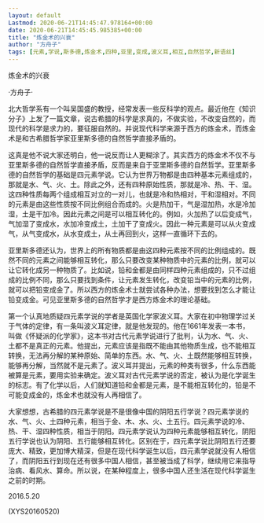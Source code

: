 ```yaml
---
layout: default
Lastmod: 2020-06-21T14:45:47.978164+00:00
date: 2020-06-21T14:45:45.985385+00:00
title: "炼金术的兴衰"
author: "方舟子"
tags: [元素,学说,斯多德,炼金术,四种,亚里,变成,波义耳,相互,自然哲学,新语丝]
---
```


炼金术的兴衰

·方舟子·

北大哲学系有一个叫吴国盛的教授，经常发表一些反科学的观点。最近他在《知识分子》上发了一篇文章，说古希腊的科学是求真的，不做实验，不改变自然的，而现代的科学是求力的，要征服自然的。并说现代科学来源于西方的炼金术，而炼金术是和古希腊哲学家亚里斯多德的自然哲学直接矛盾的。

这真是他不说大家还明白，他一说反而让人更糊涂了。其实西方的炼金术不仅不与亚里斯多德的自然哲学直接矛盾，反而是来自于亚里斯多德的自然哲学。亚里斯多德的自然哲学的基础是四元素学说。它认为世界万物都是由四种基本元素组成的，那就是水、气、火、土。除此之外，还有四种原始性质，那就是冷、热、干、湿。这四种性质每两个组成相互对立的一对儿，也就是冷和热相对，干和湿相对。不同的元素是由这些性质按不同比例组合而成的。火是热加干，气是湿加热，水是冷加湿，土是干加冷。因此元素之间是可以相互转化的。例如，火加热了以后变成气，气加湿了变成水，水加冷变成土，土加干了变成火。因此一种元素是可以从火变成气，从气变成水，从水变成土，从土再回到火，这样一直循环下去的。

亚里斯多德还认为，世界上的所有物质都是由这四种元素按不同的比例组成的。既然不同的元素之间能够相互转化，那么只要改变某种物质中的元素的比例，就可以让它转化成另一种物质了。比如说，铅和金都是由同样四种元素组成的，只不过组成的比例不同，那么只要找到条件，让元素发生转化，改变铅当中的元素的比例，就可以把铅变成金了。所以西方的炼金术士就尝试各种办法，想要找到怎么才能让铅变成金。可见亚里斯多德的自然哲学才是西方炼金术的理论基础。

第一个认真地质疑四元素学说的学者是英国化学家波义耳。大家在初中物理学过关于气体的定律，有一条叫波义耳定律，就是他发现的。他在1661年发表一本书，叫做《怀疑派的化学家》，这本书对古代元素学说进行了批判，认为水、气、火、土都不是真正的元素。他提出，元素应该是指既不能由其他物质生成，也不能相互转换，无法再分解的某种原始、简单的东西。水、气、火、土既然能够相互转换，能够再分解，当然就不是元素了。波义耳并提出，元素的种类有很多，什么东西能被算是元素，要用实验来确定。波义耳对古代元素学说的否定，被认为是化学诞生的标志。有了化学以后，人们就知道铅和金都是元素，是不能相互转化的，铅是不可能变成金的，炼金术也就没有人再相信了。

大家想想，古希腊的四元素学说是不是很像中国的阴阳五行学说？四元素学说的水、气、火、土四种元素，相当于金、木、水、火、土五行。四元素学说的冷、热、干、湿四种性质，相当于阴阳。四元素学说认为四种元素能够相互转化，阴阳五行学说也认为阴阳、五行能够相互转化。区别在于，四元素学说比阴阳五行还要庞大、精致，更加博大精深，但是在现代科学诞生以后，四元素学说就没有人相信了，而阴阳五行到现在还有很多中国人相信，甚至被当成了科学，继续用它来指导治病、看风水、算命。所以说，在某种程度上，很多中国人还生活在现代科学诞生之前的时期。

2016.5.20

(XYS20160520)

